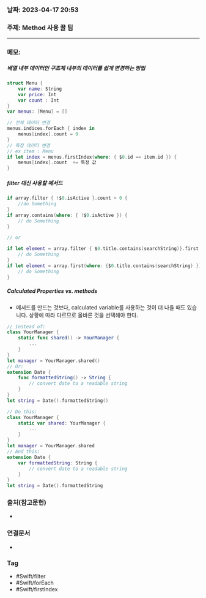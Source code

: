 ### 날짜: 2023-04-17 20:53

### 주제:  Method 사용 꿀 팁
---
### 메모: 
##### 배열 내부 데이터인 구조체 내부의 데이터를 쉽게 변경하는 방법
~~~ swift 
struct Menu { 
	var name: String 
	var price: Int
	var count : Int
}
var menus: [Menu] = [] 

// 전체 데이터 변경 
menus.indices.forEach { index in 
	menus[index].count = 0
}
// 특정 데이터 변경 
// ex item : Menu
if let index = menus.firstIndex(where: { $0.id == item.id }) { 
	menus[index].count  += 특정 값
}
~~~
##### filter 대신 사용할 메서드
~~~ swift 
if array.filter { !$0.isActive }.count > 0 { 
	//do Something
}
if array.contains(where: { !$0.isActive }) { 
	// do Something
}

// or

if let element = array.filter { $0.title.contains(searchString)}.first { 
	// do Something
}
if let element = array.first(where: {$0.title.contains(searchString) }) { 
	// do Something 
}
~~~ 
##### Calculated Properties vs. methods
- 메서드를 만드는 것보다, calculated variable를 사용하는 것이 더 나을 때도 있습니다. 상황에 따라 다르므로 올바른 것을 선택해야 한다.
~~~ swift 
// Instead of:
class YourManager {
    static func shared() -> YourManager {
        ...
    }
}
let manager = YourManager.shared()
// Or:
extension Date {
    func formattedString() -> String {
        // convert date to a readable string
    }
}
let string = Date().formattedString()

// Do this:
class YourManager {
    static var shared: YourManager {
        ...
    }
}
let manager = YourManager.shared
// And this:
extension Date {
    var formattedString: String {
        // convert date to a readable string
    }
}
let string = Date().formattedString
~~~
### 출처(참고문헌) 
- 

### 연결문서 
- 

### Tag
- #Swift/filter 
- #Swift/forEach
- #Swift/firstIndex